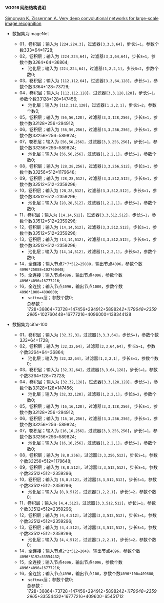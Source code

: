 **VGG16 网络结构说明**<br><br>
[Simonyan K, Zisserman A. Very deep convolutional networks for large-scale image recognition](https://arxiv.org/pdf/1409.1556.pdf)
- 数据集为imageNet<br>
    - 01，卷积层；输入为 `[224,224,3]`，过滤器`[3,3,3,64]`，步长`S=1`，参数个数3*3*3*64=1728;<br>
    - 02，卷积层；输入为 `[224,224,64]`，过滤器`[3,3,64,64]`，步长`S=1`，参数个数3*3*64*64=36864;<br>
        * &nbsp;池化层；输入为 `[224,224,64]`，过滤器`[1,2,2,1]`，步长`S=2`，参数个数0;<br>
    - 03，卷积层；输入为 `[112,112,64]`，过滤器`[3,3,64,128]`，步长`S=1`，参数个数3*3*64*128=73728;<br>
    - 04，卷积层；输入为 `[112,112,128]`，过滤器`[3,3,128,128]`，步长`S=1`，参数个数3*3*128*128=147456;<br>
        * &nbsp;池化层；输入为 `[112,112,128]`，过滤器`[1,2,2,1]`，步长`S=2`，参数个数0;<br>
    - 05，卷积层；输入为 `[56,56,128]`，过滤器`[3,3,128,256]`，步长`S=1`，参数个数3*3*128*256=294912;<br>
    - 06，卷积层；输入为 `[56,56,256]`，过滤器`[3,3,256,256]`，步长`S=1`，参数个数3*3*256*256=589824;<br>
    - 07，卷积层；输入为 `[56,56,256]`，过滤器`[3,3,256,256]`，步长`S=1`，参数个数3*3*256*256=589824;<br>
        * &nbsp;池化层；输入为 `[56,56,256]`，过滤器`[1,2,2,1]`，步长`S=2`，参数个数0;<br>
    - 08，卷积层；输入为 `[28,28,256]`，过滤器`[3,3,256,512]`，步长`S=1`，参数个数3*3*256*512=1179648;<br>  
    - 09，卷积层；输入为 `[28,28,512]`，过滤器`[3,3,512,512]`，步长`S=1`，参数个数3*3*512*512=2359296;<br>  
    - 10，卷积层；输入为 `[28,28,512]`，过滤器`[3,3,512,512]`，步长`S=1`，参数个数3*3*512*512=2359296;<br>
        * &nbsp;池化层；输入为 `[28,28,512]`，过滤器`[1,2,2,1]`，步长`S=2`，参数个数0;<br>
    - 11，卷积层；输入为 `[14,14,512]`，过滤器`[3,3,512,512]`，步长`S=1`，参数个数3*3*512*512=2359296;<br>
    - 12，卷积层；输入为 `[14,14,512]`，过滤器`[3,3,512,512]`，步长`S=1`，参数个数3*3*512*512=2359296;<br>
    - 13，卷积层；输入为 `[14,14,512]`，过滤器`[3,3,512,512]`，步长`S=1`，参数个数3*3*512*512=2359296;<br>
        * &nbsp;池化层；输入为 `[14,14,512]`，过滤器`[1,2,2,1]`，步长`S=2`，参数个数0;<br>
    - 14，全连接；输入节点`7*7*512=25088`，输出节点`4096`，参数个数`4096*25088=102760448`;<br>
    - 15，全连接；输入节点`4096`，输出节点`4096`，参数个数`4096*4096=16777216`;<br>
    - 16，全连接；输入节点`4096`，输出节点`1000`，参数个数`4096*1000=4096000`;<br>
        * &nbsp;`softmax`层；参数个数0;<br>
总参数：1728+36864+73728+147456+294912+589824*2+1179648+2359296*5+102760448+16777216+4096000=138344128

- 数据集为cifar-100<br>
    - 01，卷积层；输入为 `[32,32,3]`，过滤器`[3,3,3,64]`，步长`S=1`，参数个数3*3*3*64=1728;<br>
    - 02，卷积层；输入为 `[32,32,64]`，过滤器`[3,3,64,64]`，步长`S=1`，参数个数3*3*64*64=36864;<br>
        * &nbsp;池化层；输入为 `[32,32,64]`，过滤器`[1,2,2,1]`，步长`S=1`，参数个数0;<br>
    - 03，卷积层；输入为 `[32,32,64]`，过滤器`[3,3,64,128]`，步长`S=1`，参数个数3*3*64*128=73728;<br>
    - 04，卷积层；输入为 `[32,32,128]`，过滤器`[3,3,128,128]`，步长`S=1`，参数个数3*3*128*128=147456;<br>
        * &nbsp;池化层；输入为 `[32,32,128]`，过滤器`[1,2,2,1]`，步长`S=2`，参数个数0;<br>
    - 05，卷积层；输入为 `[16,16,128]`，过滤器`[3,3,128,256]`，步长`S=1`，参数个数3*3*128*256=294912;<br>
    - 06，卷积层；输入为 `[16,16,256]`，过滤器`[3,3,256,256]`，步长`S=1`，参数个数3*3*256*256=589824;<br>
    - 07，卷积层；输入为 `[16,16,256]`，过滤器`[3,3,256,256]`，步长`S=1`，参数个数3*3*256*256=589824;<br>
        * &nbsp;池化层；输入为 `[16,16,256]`，过滤器`[1,2,2,1]`，步长`S=2`，参数个数0;<br>
    - 08，卷积层；输入为 `[8,8,256]`，过滤器`[3,3,256,512]`，步长`S=1`，参数个数3*3*256*512=1179648;<br>  
    - 09，卷积层；输入为 `[8,8,512]`，过滤器`[3,3,512,512]`，步长`S=1`，参数个数3*3*512*512=2359296;<br>  
    - 10，卷积层；输入为 `[8,8,512]`，过滤器`[3,3,512,512]`，步长`S=1`，参数个数3*3*512*512=2359296;<br>
        * &nbsp;池化层；输入为 `[8,8,512]`，过滤器`[1,2,2,1]`，步长`S=2`，参数个数0;<br>
    - 11，卷积层；输入为 `[4,4,512]`，过滤器`[3,3,512,512]`，步长`S=1`，参数个数3*3*512*512=2359296;<br>
    - 12，卷积层；输入为 `[4,4,512]`，过滤器`[3,3,512,512]`，步长`S=1`，参数个数3*3*512*512=2359296;<br>
    - 13，卷积层；输入为 `[4,4,512]`，过滤器`[3,3,512,512]`，步长`S=1`，参数个数3*3*512*512=2359296;<br>
        * &nbsp;池化层；输入为 `[4,4,512]`，过滤器`[1,2,2,1]`，步长`S=2`，参数个数0;<br>
    - 14，全连接；输入节点`2*2*512=2048`，输出节点`4096`，参数个数`4096*8192=33554432`;<br>
    - 15，全连接；输入节点`4096`，输出节点`4096`，参数个数`4096*4096=16777216`;<br>
    - 16，全连接；输入节点`4096`，输出节点`100`，参数个数`4096*100=409600`;<br>
        * &nbsp;`softmax`层；参数个数0;<br>
总参数：1728+36864+73728+147456+294912+589824*2+1179648+2359296*5+33554432+16777216+409600=65451712